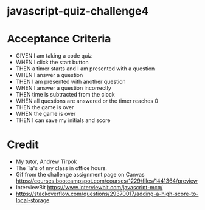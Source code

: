 # javascript-quiz-challenge4

# Acceptance Criteria

- GIVEN I am taking a code quiz
- WHEN I click the start button
- THEN a timer starts and I am presented with a question
- WHEN I answer a question
- THEN I am presented with another question
- WHEN I answer a question incorrectly
- THEN time is subtracted from the clock
- WHEN all questions are answered or the timer reaches 0
- THEN the game is over
- WHEN the game is over
- THEN I can save my initials and score

# Credit

- My tutor, Andrew Tirpok
- The Ta's of my class in office hours.
- Gif from the challenge assignment page on Canvas https://courses.bootcampspot.com/courses/1229/files/1441364/preview
- InterviewBit https://www.interviewbit.com/javascript-mcq/
- https://stackoverflow.com/questions/29370017/adding-a-high-score-to-local-storage